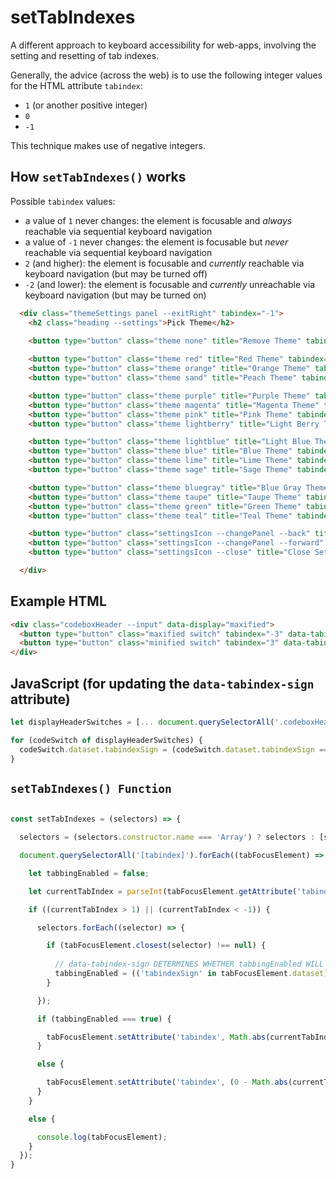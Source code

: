 # setTabIndexes
A different approach to keyboard accessibility for web-apps, involving the setting and resetting of tab indexes.

Generally, the advice (across the web) is to use the following integer values for the HTML attribute `tabindex`:
 - `1` (or another positive integer)
 - `0`
 - `-1`

This technique makes use of negative integers.

## How `setTabIndexes()` works

Possible `tabindex` values:

 - a value of `1` never changes: the element is focusable and *always* reachable via sequential keyboard navigation
 - a value of `-1` never changes: the element is focusable but *never* reachable via sequential keyboard navigation
 - `2` (and higher): the element is focusable and *currently* reachable via keyboard navigation (but may be turned off)
 - `-2` (and lower): the element is focusable and *currently* unreachable via keyboard navigation (but may be turned on)

```html
  <div class="themeSettings panel --exitRight" tabindex="-1">
    <h2 class="heading --settings">Pick Theme</h2>
    
    <button type="button" class="theme none" title="Remove Theme" tabindex="-8"></button>

    <button type="button" class="theme red" title="Red Theme" tabindex="-8"></button>
    <button type="button" class="theme orange" title="Orange Theme" tabindex="-8"></button>
    <button type="button" class="theme sand" title="Peach Theme" tabindex="-8"></button>

    <button type="button" class="theme purple" title="Purple Theme" tabindex="-8"></button>
    <button type="button" class="theme magenta" title="Magenta Theme" tabindex="-8"></button>
    <button type="button" class="theme pink" title="Pink Theme" tabindex="-8"></button>
    <button type="button" class="theme lightberry" title="Light Berry Theme" tabindex="-8"></button>

    <button type="button" class="theme lightblue" title="Light Blue Theme" tabindex="-8"></button>
    <button type="button" class="theme blue" title="Blue Theme" tabindex="-8"></button>
    <button type="button" class="theme lime" title="Lime Theme" tabindex="-8"></button>
    <button type="button" class="theme sage" title="Sage Theme" tabindex="-8"></button>

    <button type="button" class="theme bluegray" title="Blue Gray Theme" tabindex="-8"></button>
    <button type="button" class="theme taupe" title="Taupe Theme" tabindex="-8"></button>
    <button type="button" class="theme green" title="Green Theme" tabindex="-8"></button>
    <button type="button" class="theme teal" title="Teal Theme" tabindex="-8"></button>

    <button type="button" class="settingsIcon --changePanel --back" title="Back to Previous Panel" tabindex="-9"></button>
    <button type="button" class="settingsIcon --changePanel --forward" title="Forward to Next Panel" tabindex="-9"></button>
    <button type="button" class="settingsIcon --close" title="Close Settings" tabindex="-9"></button>

  </div>
```

## Example HTML

```html
<div class="codeboxHeader --input" data-display="maxified">
  <button type="button" class="maxified switch" tabindex="-3" data-tabindex-sign="-">Maxified</button>
  <button type="button" class="minified switch" tabindex="3" data-tabindex-sign="+">Minified</button>
</div>
```

## JavaScript (for updating the `data-tabindex-sign` attribute)
```js
let displayHeaderSwitches = [... document.querySelectorAll('.codeboxHeader .switch')];

for (codeSwitch of displayHeaderSwitches) {
  codeSwitch.dataset.tabindexSign = (codeSwitch.dataset.tabindexSign === '-') ? '+' : '-';
}
```


## `setTabIndexes() Function`

```js

const setTabIndexes = (selectors) => {

  selectors = (selectors.constructor.name === 'Array') ? selectors : [selectors];

  document.querySelectorAll('[tabindex]').forEach((tabFocusElement) => {

    let tabbingEnabled = false;

    let currentTabIndex = parseInt(tabFocusElement.getAttribute('tabindex'));

    if ((currentTabIndex > 1) || (currentTabIndex < -1)) {

      selectors.forEach((selector) => {

        if (tabFocusElement.closest(selector) !== null) {
        
          // data-tabindex-sign DETERMINES WHETHER tabbingEnabled WILL BE true OR false
          tabbingEnabled = (('tabindexSign' in tabFocusElement.dataset) && (tabFocusElement.dataset.tabindexSign === '-')) ? false : true;
        }

      });

      if (tabbingEnabled === true) {

        tabFocusElement.setAttribute('tabindex', Math.abs(currentTabIndex));
      }

      else {

        tabFocusElement.setAttribute('tabindex', (0 - Math.abs(currentTabIndex)));
      }
    }

    else {

      console.log(tabFocusElement);
    }
  });
}

```
